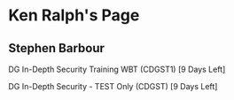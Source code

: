 # Ken Ralph's Page

## Stephen Barbour
DG In-Depth Security Training WBT (CDGST1) [9 Days Left]


DG In-Depth Security - TEST Only (CDGST) [9 Days Left]

